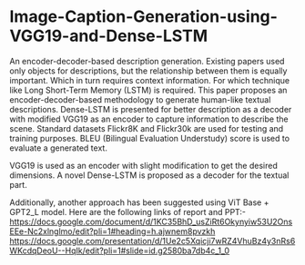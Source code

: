 # Image-Caption-Generation-using-VGG19-and-Dense-LSTM

An encoder-decoder-based description generation. Existing papers used only objects
for descriptions, but the relationship between them is equally important. Which in turn requires
context information. For which technique like Long Short-Term Memory (LSTM) is required. This
paper proposes an encoder-decoder-based methodology to generate human-like textual descriptions.
Dense-LSTM is presented for better description as a decoder with modified VGG19 as an encoder
to capture information to describe the scene. Standard datasets Flickr8K and Flickr30k are used for
testing and training purposes. BLEU (Bilingual Evaluation Understudy) score is used to evaluate
a generated text.

VGG19 is used as an encoder with slight modification to
get the desired dimensions. A novel Dense-LSTM is proposed as a decoder for the textual
part.


Additionally, another approach has been suggested using ViT Base + GPT2_L model.
Here are the following links of report and PPT:-
https://docs.google.com/document/d/1KC35BhD_usZiRt6Okynyiw53U2OnsEEe-Nc2xlnglmo/edit?pli=1#heading=h.ajwnem8pvzkh
https://docs.google.com/presentation/d/1Ue2c5Xqicji7wRZ4VhuBz4y3nRs6WKcdqDeoU--HqIk/edit?pli=1#slide=id.g2580ba7db4c_1_0
